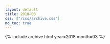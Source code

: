 ```yaml
---
layout: default
title: 2018–03
css: ["/css/archive.css"]
no_toc: true
---
```


{% include archive.html year=2018 month=03 %}
